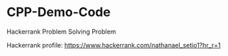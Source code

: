 # CPP-Demo-Code

Hackerrank Problem Solving Problem

Hackerrank profile: https://www.hackerrank.com/nathanael_setio1?hr_r=1
